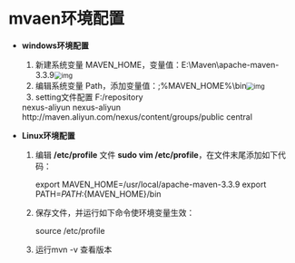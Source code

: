 # mvaen环境配置

* **windows环境配置**

  1. 新建系统变量 MAVEN_HOME，变量值：E:\Maven\apache-maven-3.3.9<img src="https://www.runoob.com/wp-content/uploads/2018/09/1536057115-1481-20151218175411912-170761788.png" alt="img" style="zoom:80%;" />
  2. 编辑系统变量 Path，添加变量值：;%MAVEN_HOME%\bin<img src="https://www.runoob.com/wp-content/uploads/2018/09/1536057115-7470-20151218175417006-1644078150.png" alt="img" style="zoom:80%;" />
  3. setting文件配置
    <localRepository>F:/repository</localRepository>
    <mirror>
      <id>nexus-aliyun</id>    
      <name>nexus-aliyun</name>  
      <url>http://maven.aliyun.com/nexus/content/groups/public</url>    
      <mirrorOf>central</mirrorOf>      
    </mirror>
* **Linux环境配置**
  1. 编辑 **/etc/profile** 文件 **sudo vim /etc/profile**，在文件末尾添加如下代码：

     export MAVEN_HOME=/usr/local/apache-maven-3.3.9
     export PATH=${PATH}:${MAVEN_HOME}/bin

  2. 保存文件，并运行如下命令使环境变量生效：

     source /etc/profile

  3. 运行mvn -v 查看版本
